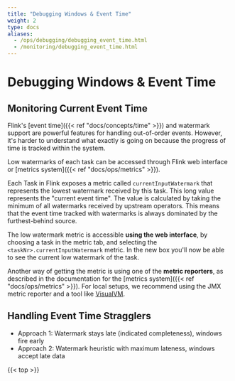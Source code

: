 ```yaml
---
title: "Debugging Windows & Event Time"
weight: 2
type: docs
aliases:
  - /ops/debugging/debugging_event_time.html
  - /monitoring/debugging_event_time.html
---
```

<!--
Licensed to the Apache Software Foundation (ASF) under one
or more contributor license agreements.  See the NOTICE file
distributed with this work for additional information
regarding copyright ownership.  The ASF licenses this file
to you under the Apache License, Version 2.0 (the
"License"); you may not use this file except in compliance
with the License.  You may obtain a copy of the License at

  http://www.apache.org/licenses/LICENSE-2.0

Unless required by applicable law or agreed to in writing,
software distributed under the License is distributed on an
"AS IS" BASIS, WITHOUT WARRANTIES OR CONDITIONS OF ANY
KIND, either express or implied.  See the License for the
specific language governing permissions and limitations
under the License.
-->

# Debugging Windows & Event Time

## Monitoring Current Event Time

Flink's [event time]({{< ref "docs/concepts/time" >}}) and watermark support are powerful features for handling
out-of-order events. However, it's harder to understand what exactly is going on because the progress of time
is tracked within the system.

Low watermarks of each task can be accessed through Flink web interface or [metrics system]({{< ref "docs/ops/metrics" >}}).

Each Task in Flink exposes a metric called `currentInputWatermark` that represents the lowest watermark received
by this task. This long value represents the "current event time".
The value is calculated by taking the minimum of all watermarks received by upstream operators. This means that 
the event time tracked with watermarks is always dominated by the furthest-behind source.

The low watermark metric is accessible **using the web interface**, by choosing a task in the metric tab,
and selecting the `<taskNr>.currentInputWatermark` metric. In the new box you'll now be able to see 
the current low watermark of the task.

Another way of getting the metric is using one of the **metric reporters**, as described in the documentation
for the [metrics system]({{< ref "docs/ops/metrics" >}}).
For local setups, we recommend using the JMX metric reporter and a tool like [VisualVM](https://visualvm.github.io/).




## Handling Event Time Stragglers

  - Approach 1: Watermark stays late (indicated completeness), windows fire early
  - Approach 2: Watermark heuristic with maximum lateness, windows accept late data

{{< top >}}

